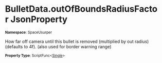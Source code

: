 # BulletData.outOfBoundsRadiusFactor JsonProperty

<small>**Namespace**: SpaceUsurper</small>

How far off camera until this bullet is removed (multiplied by out radius) (defaults to 4f). (also used for border warning range)

<small>**Property Type**: ScriptFunc&lt;[Single](https://docs.microsoft.com/en-us/dotnet/api/system.single?view=netframework-4.5)&gt;</small>

